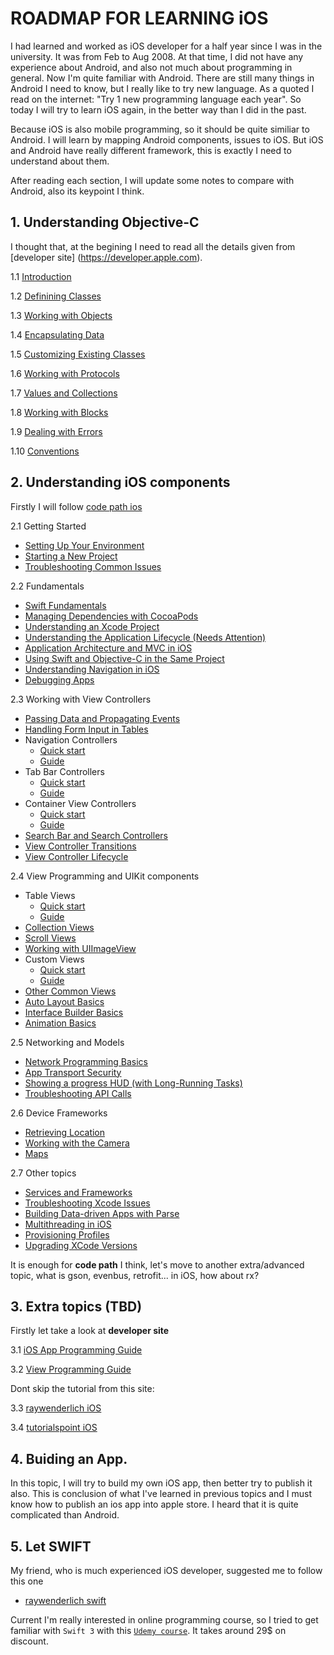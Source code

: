 # ROADMAP FOR LEARNING iOS
I had learned and worked as iOS developer for a half year since I was in the university. It was from Feb to Aug 2008. At that time, I did not have any experience about Android, and also not much about programming in general. Now I'm quite familiar with Android. There are still many things in Android I need to know, but I really like to try new language. As a quoted I read on the internet: "Try 1 new programming language each year". So today I will try to learn iOS again, in the better way than I did in the past.

Because iOS is also mobile programming, so it should be quite similiar to Android. I will learn by mapping Android components, issues to iOS. But iOS and Android have really different framework, this is exactly I need to understand about them.

After reading each section, I will update some notes to compare with Android, also its keypoint I think.

## 1. Understanding Objective-C
I thought that, at the begining I need to read all the details given from [developer site] (https://developer.apple.com).

1.1 [Introduction](https://developer.apple.com/library/content/documentation/Cocoa/Conceptual/ProgrammingWithObjectiveC/Introduction/Introduction.html#//apple_ref/doc/uid/TP40011210-CH1-SW1)

1.2 [Definining Classes](https://developer.apple.com/library/content/documentation/Cocoa/Conceptual/ProgrammingWithObjectiveC/DefiningClasses/DefiningClasses.html#//apple_ref/doc/uid/TP40011210-CH3-SW1)

1.3 [Working with Objects](https://developer.apple.com/library/content/documentation/Cocoa/Conceptual/ProgrammingWithObjectiveC/WorkingwithObjects/WorkingwithObjects.html#//apple_ref/doc/uid/TP40011210-CH4-SW1)

1.4 [Encapsulating Data](https://developer.apple.com/library/content/documentation/Cocoa/Conceptual/ProgrammingWithObjectiveC/EncapsulatingData/EncapsulatingData.html#//apple_ref/doc/uid/TP40011210-CH5-SW1)

1.5 [Customizing Existing Classes](https://developer.apple.com/library/content/documentation/Cocoa/Conceptual/ProgrammingWithObjectiveC/CustomizingExistingClasses/CustomizingExistingClasses.html#//apple_ref/doc/uid/TP40011210-CH6-SW1)

1.6 [Working with Protocols](https://developer.apple.com/library/content/documentation/Cocoa/Conceptual/ProgrammingWithObjectiveC/WorkingwithProtocols/WorkingwithProtocols.html#//apple_ref/doc/uid/TP40011210-CH11-SW1)

1.7 [Values and Collections](https://developer.apple.com/library/content/documentation/Cocoa/Conceptual/ProgrammingWithObjectiveC/FoundationTypesandCollections/FoundationTypesandCollections.html#//apple_ref/doc/uid/TP40011210-CH7-SW1)

1.8 [Working with Blocks](https://developer.apple.com/library/content/documentation/Cocoa/Conceptual/ProgrammingWithObjectiveC/WorkingwithBlocks/WorkingwithBlocks.html#//apple_ref/doc/uid/TP40011210-CH8-SW1)

1.9 [Dealing with Errors](https://developer.apple.com/library/content/documentation/Cocoa/Conceptual/ProgrammingWithObjectiveC/ErrorHandling/ErrorHandling.html#//apple_ref/doc/uid/TP40011210-CH9-SW1)

1.10 [Conventions](https://developer.apple.com/library/content/documentation/Cocoa/Conceptual/ProgrammingWithObjectiveC/Conventions/Conventions.html#//apple_ref/doc/uid/TP40011210-CH10-SW1)

## 2. Understanding iOS components
Firstly I will follow [code path ios](https://guides.codepath.com/ios)

2.1 Getting Started
- [Setting Up Your Environment](https://guides.codepath.com/ios/Setup)
- [Starting a New Project](https://guides.codepath.com/ios/New-Project)
- [Troubleshooting Common Issues](https://guides.codepath.com/ios/Troubleshooting-Common-Issues)

2.2 Fundamentals
- [Swift Fundamentals](https://guides.codepath.com/ios/Understanding-Swift)
- [Managing Dependencies with CocoaPods](https://guides.codepath.com/ios/CocoaPods)
- [Understanding an Xcode Project](https://guides.codepath.com/ios/Project-Basics)
- [Understanding the Application Lifecycle (Needs Attention)](https://guides.codepath.com/ios/Understanding-the-Application-Lifecycle)
- [Application Architecture and MVC in iOS](https://guides.codepath.com/ios/Application-Architecture)
- [Using Swift and Objective-C in the Same Project](https://guides.codepath.com/ios/Swift-ObjectiveC-Interoperability)
- [Understanding Navigation in iOS](https://guides.codepath.com/ios/Understanding-Navigation-in-iOS)
- [Debugging Apps](https://guides.codepath.com/ios/Debugging-Apps)

2.3 Working with View Controllers
- [Passing Data and Propagating Events](https://guides.codepath.com/ios/Passing-Data-Propagating-Events)
- [Handling Form Input in Tables](https://guides.codepath.com/ios/Form-Input)
- Navigation Controllers 
  + [Quick start](https://guides.codepath.com/ios/Navigation-Controller-Quickstart)
  + [Guide](https://guides.codepath.com/ios/Navigation-Controller)
- Tab Bar Controllers 
  + [Quick start](https://guides.codepath.com/ios/Tab-Bar-Quickstart)
  + [Guide](https://guides.codepath.com/ios/Tab-Bar-Controller-Guide)
- Container View Controllers
  + [Quick start](https://guides.codepath.com/ios/Container-View-Controllers-Quickstart)
  + [Guide](https://guides.codepath.com/ios/Container-View-Controllers)
- [Search Bar and Search Controllers](https://guides.codepath.com/ios/Search-Bar-Guide)
- [View Controller Transitions](https://guides.codepath.com/ios/View-Controller-Transitions)
- [View Controller Lifecycle](https://guides.codepath.com/ios/View-Controller-Lifecycle)

2.4 View Programming and UIKit components

- Table Views
  + [Quick start](https://guides.codepath.com/ios/Table-View-Quickstart)
  + [Guide](https://guides.codepath.com/ios/Table-View-Guide) 
- [Collection Views](https://guides.codepath.com/ios/Collection-View-Guide)
- [Scroll Views](https://guides.codepath.com/ios/Scroll-View-Guide)
- [Working with UIImageView](https://guides.codepath.com/ios/Working-with-UIImageView)
- Custom Views
  + [Quick start](https://guides.codepath.com/ios/Custom-Views-Quickstart)
  + [Guide](https://guides.codepath.com/ios/Custom-Views)
- [Other Common Views](https://guides.codepath.com/ios/Common-Views)
- [Auto Layout Basics](https://guides.codepath.com/ios/Auto-Layout-Basics)
- [Interface Builder Basics](https://guides.codepath.com/ios/Interface-Builder)
- [Animation Basics](https://guides.codepath.com/ios/Animation)

2.5 Networking and Models

- [Network Programming Basics](https://guides.codepath.com/ios/Network-Programming)
- [App Transport Security](https://guides.codepath.com/ios/App-Transport-Security)
- [Showing a progress HUD (with Long-Running Tasks)](https://guides.codepath.com/ios/Showing-a-progress-HUD)
- [Troubleshooting API Calls](https://guides.codepath.com/ios/Troubleshooting-API-calls)

2.6 Device Frameworks

- [Retrieving Location](https://guides.codepath.com/ios/Location-Quickstart)
- [Working with the Camera](https://guides.codepath.com/ios/Camera-Quickstart)
- [Maps](https://guides.codepath.com/ios/Maps)

2.7 Other topics

- [Services and Frameworks](https://guides.codepath.com/ios/Services-Frameworks)
- [Troubleshooting Xcode Issues](https://guides.codepath.com/ios/Fixing-Xcode)
- [Building Data-driven Apps with Parse](https://guides.codepath.com/ios/Building-Data-driven-Apps-with-Parse)
- [Multithreading in iOS](https://guides.codepath.com/ios/Multithreading-in-iOS)
- [Provisioning Profiles](https://guides.codepath.com/ios/Provisioning-Profiles)
- [Upgrading XCode Versions](https://guides.codepath.com/ios/Upgrading-XCode-versions)

It is enough for **code path** I think, let's move to another extra/advanced topic, what is gson, evenbus, retrofit... in iOS, how about rx?

## 3. Extra topics (TBD)
Firstly let take a look at **developer site**

3.1 [iOS App Programming Guide](https://developer.apple.com/library/content/documentation/iPhone/Conceptual/iPhoneOSProgrammingGuide/Introduction/Introduction.html)

3.2 [View Programming Guide](https://developer.apple.com/library/content/documentation/WindowsViews/Conceptual/ViewPG_iPhoneOS/Introduction/Introduction.html)

Dont skip the tutorial from this site: 

3.3 [raywenderlich iOS](https://www.raywenderlich.com/category/ios)

3.4 [tutorialspoint iOS](https://www.tutorialspoint.com/ios/ios_getting_started.htm)

## 4. Buiding an App.
In this topic, I will try to build my own iOS app, then better try to publish it also. This is conclusion of what I've learned in previous topics and I must know how to publish an ios app into apple store. I heard that it is quite complicated than Android.

## 5. Let SWIFT
My friend, who is much experienced iOS developer, suggested me to follow this one 
- [raywenderlich swift](https://www.raywenderlich.com/category/swift)

Current I'm really interested in online programming course, so I tried to get familiar with `Swift 3` with this [`Udemy course`](https://www.udemy.com/devslopes-ios10). It takes around 29$ on discount.

